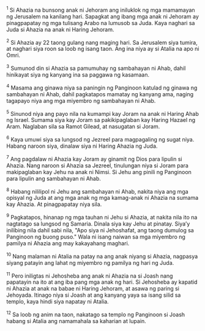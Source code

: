<sup>1</sup>
Si Ahazia na bunsong anak ni Jehoram ang iniluklok ng mga mamamayan ng Jerusalem na kanilang hari. Sapagkat ang ibang mga anak ni Jehoram ay pinagpapatay ng mga tulisang Arabo na lumusob sa Juda. Kaya naghari sa Juda si Ahazia na anak ni Haring Jehoram. 

<sup>2</sup>
Si Ahazia ay 22 taong gulang nang maging hari. Sa Jerusalem siya tumira, at naghari siya roon sa loob ng isang taon. Ang ina niya ay si Atalia na apo ni Omri. 

<sup>3</sup>
Sumunod din si Ahazia sa pamumuhay ng sambahayan ni Ahab, dahil hinikayat siya ng kanyang ina sa paggawa ng kasamaan. 

<sup>4</sup>
Masama ang ginawa niya sa paningin ng Panginoon katulad ng ginawa ng sambahayan ni Ahab, dahil pagkatapos mamatay ng kanyang ama, naging tagapayo niya ang mga miyembro ng sambahayan ni Ahab. 

<sup>5</sup>
Sinunod niya ang payo nila na kumampi kay Joram na anak ni Haring Ahab ng Israel. Sumama siya kay Joram sa pakikipaglaban kay Haring Hazael ng Aram. Naglaban sila sa Ramot Gilead, at nasugatan si Joram. 

<sup>6</sup>
Kaya umuwi siya sa lungsod ng Jezreel para magpagaling ng sugat niya. Habang naroon siya, dinalaw siya ni Haring Ahazia ng Juda. 

<sup>7</sup>
Ang pagdalaw ni Ahazia kay Joram ay ginamit ng Dios para lipulin si Ahazia. Nang naroon si Ahazia sa Jezreel, tinulungan niya si Joram para makipaglaban kay Jehu na anak ni Nimsi. Si Jehu ang pinili ng Panginoon para lipulin ang sambahayan ni Ahab. 

<sup>8</sup>
Habang nililipol ni Jehu ang sambahayan ni Ahab, nakita niya ang mga opisyal ng Juda at ang mga anak ng mga kamag-anak ni Ahazia na sumama kay Ahazia. At pinagpapatay niya sila. 

<sup>9</sup>
Pagkatapos, hinanap ng mga tauhan ni Jehu si Ahazia, at nakita nila ito na nagtatago sa lungsod ng Samaria. Dinala siya kay Jehu at pinatay. Siyaʼy inilibing nila dahil sabi nila, "Apo siya ni Jehoshafat, ang taong dumulog sa Panginoon ng buong puso." Wala ni isang naiwan sa mga miyembro ng pamilya ni Ahazia ang may kakayahang maghari.

<sup>10</sup>
Nang malaman ni Atalia na patay na ang anak niyang si Ahazia, nagpasya siyang patayin ang lahat ng miyembro ng pamilya ng hari ng Juda. 

<sup>11</sup>
Pero iniligtas ni Jehosheba ang anak ni Ahazia na si Joash nang papatayin na ito at ang iba pang mga anak ng hari. Si Jehosheba ay kapatid ni Ahazia at anak na babae ni Haring Jehoram, at asawa ng paring si Jehoyada. Itinago niya si Joash at ang kanyang yaya sa isang silid sa templo, kaya hindi siya napatay ni Atalia. 

<sup>12</sup>
Sa loob ng anim na taon, nakatago sa templo ng Panginoon si Joash habang si Atalia ang namamahala sa kaharian at lupain.